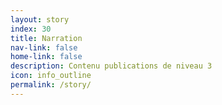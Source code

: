 ```yaml
---
layout: story
index: 30
title: Narration
nav-link: false
home-link: false
description: Contenu publications de niveau 3
icon: info_outline
permalink: /story/
---
```



